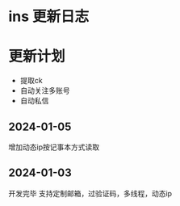 # ins 更新日志

# 更新计划
- 提取ck
- 自动关注多账号
- 自动私信


## 2024-01-05
增加动态ip按记事本方式读取

## 2024-01-03
开发完毕
支持定制邮箱，过验证码，多线程，动态ip
